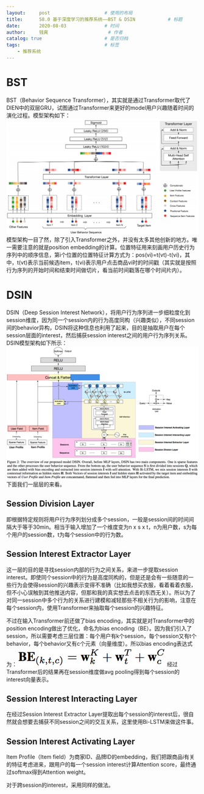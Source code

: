 ```yaml
---
layout:     post   				    # 使用的布局
title:      58.0 基于深度学习的推荐系统——BST & DSIN			# 标题 
date:       2020-08-03  			# 时间
author:     钱爽 						# 作者
catalog: true 						# 是否归档
tags:								# 标签
    - 推荐系统
---
```


# BST

BST（Behavior Sequence Transformer），其实就是通过Transformer取代了DIEN中的双层GRU，试图通过Transformer来更好的model用户兴趣随着时间的演化过程。模型架构如下：
![BST](/img/BST-01.png)
模型架构一目了然，除了引入Transformer之外，并没有太多其他创新的地方。唯一需要注意的就是position embedding的计算。位置特征用来刻画用户历史行为序列中的顺序信息，第i个位置的位置特征计算方式为：pos(vi)=t(vt)-t(vi)，其中，t(vt)表示当前候选item，t(vi)表示用户点击商品vi时的时间戳（其实就是按照行为序列的开始时间和结束时间做切片，看当前时间戳落在哪个时间片内）。

# DSIN

DSIN（Deep Session Interest Network），将用户行为序列进一步细粒度化到session维度，因为同一个session内的行为高度同构（兴趣类似），不同session间的behavior异构，DSIN将这种信息也利用了起来，目的是抽取用户在每个session层面的interest，然后捕获session interest之间的用户行为序列关系。DSIN模型架构如下所示：
![DSIN](/img/DSIN-01.png)
下面我们一层层的来看。

## Session Division Layer

即根据特定规则将用户行为序列划分成多个session，一般是session间的时间间隔大于等于30min。相当于输入增加了一个维度变为n x s x t，n为用户数，s为每个用户的session数，t为每个session中的行为数。

## Session Interest Extractor Layer

这一层的目的是寻找session内部的行为之间关系，来进一步提取session interest。即使同个session中的行为是高度同构的，但是还是会有一些随意的一些行为会使得session的兴趣表示变得不准确（比如我想买衣服，看着看着衣服，但不小心误触到其他推送内容，但那和我的真实想去点击的东西无关）。所以为了对同一session中多个行为的关系进行建模和减轻那些不相关行为的影响，注意在每个session内，使用Transformer来抽取每个session的兴趣特征。

不过在输入Transformer前还做了bias encoding，其实就是对Transformer中的position encoding做出了优化，命名为bias encoding（BE）。因为我们引入了session，所以需要考虑三层位置：每个用户有k个session，每个session又有t个behavior，每个behavior又有c个元素（向量维度）。所以bias encoding表达式为：
![DSIN](/img/DSIN-02.png)
经过Transformer后的结果再在session维度做avg pooling得到每个session的interest向量表示。

## Session Interest Interacting Layer

在经过Session Interest Extractor Layer提取出每个session的interest后，很自然就会想要去捕获不同session之间的交互关系，这里使用Bi-LSTM来做这件事。

## Session Interest Activating Layer

Item Profile（Item field）为商家ID、品牌ID的embedding，我们把跟商品i有关的特征考虑进来，跟用户的每一个session interest计算Attention score，最终通过softmax得到Attention weight。

对于跨session的interest，采用同样的做法。